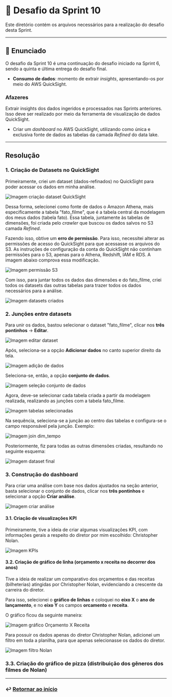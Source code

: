 # 🧩 Desafio da Sprint 10
Este diretório contém os arquivos necessários para a realização do desafio desta Sprint.

___

## 📝 Enunciado
O desafio da Sprint 10 é uma continuação do desafio iniciado na Sprint 6, sendo a quinta e última entrega do desafio final.

- **Consumo de dados**: momento de extrair *insights*, apresentando-os por meio do AWS QuickSight.

### Afazeres
Extrair insights dos dados ingeridos e processados nas Sprints anteriores. Isso deve ser realizado por meio da ferramenta de visualização de dados QuickSight.

- Criar um *dashboard* no AWS QuickSight, utilizando como única e exclusiva fonte de dados as tabelas da camada *Refined* do data lake.


--- 

## Resolução

### 1. Criação de Datasets no QuickSight

Primeiramente, criei um dataset (dados-refinados) no QuickSight para poder acessar os dados em minha análise.

![Imagem criação dataset QuickSight](../evidencias/1-criacaoDataset.png)

Dessa forma, selecionei como fonte de dados o Amazon Athena, mais especificamente a tabela "fato_filme", que é a tabela central da modelagem dos meus dados (tabela fato). Essa tabela, juntamente às tabelas de dimensões, foi criada pelo *crawler* que buscou os dados salvos no S3 camada *Refined*.

Fazendo isso, obtive um **erro de permissão**. Para isso, necessitei alterar as permissões de acesso do QuickSight para que acessasse os arquivos do S3. As instruções de configuração da conta do QuickSight não continham permissões para o S3, apenas para o Athena, Redshift, IAM e RDS. A imagem abaixo comprova essa modificação.

![Imagem permissão S3](../evidencias/1.1-modificacaoPermissao.png)

Com isso, para juntar todos os dados das dimensões e do fato_filme, criei todos os datasets das outras tabelas para trazer todos os dados necessários para a análise.

![Imagem datasets criados](../evidencias/1.2-allDatasets.png)

### 2. Junções entre datasets

Para unir os dados, bastou selecionar o dataset "fato_filme", clicar nos **três pontinhos** -> **Editar**.

![Imagem editar dataset](../evidencias/2.1-editarDatasets.png)

Após, seleciona-se a opção **Adicionar dados** no canto superior direito da tela.

![Imagem adição de dados](../evidencias/2.2-addData.png)

Seleciona-se, então, a opção **conjunto de dados**.

![Imagem seleção conjunto de dados](../evidencias/2.3-conjuntoDados.png)

Agora, deve-se selecionar cada tabela criada a partir da modelagem realizada, realizando as junções com a tabela fato_filme.

![Imagem tabelas selecionadas](../evidencias/2.4-tabelas.png)

Na sequência, seleciona-se a junção ao centro das tabelas e configura-se o campo responsável pela junção. Exemplo:

![Imagem join dim_tempo](../evidencias/2.5-join.png)

Posteriormente, fiz para todas as outras dimensões criadas, resultando no seguinte esquema:

![Imagem dataset final](../evidencias/2.6-finalDataset.png)

### 3. Construção do dashboard

Para criar uma análise com base nos dados ajustados na seção anterior, basta selecionar o conjunto de dados, clicar nos **três pontinhos** e selecionar a opção **Criar análise**.

![Imagem criar análise](../evidencias/3-criarAnalise.png)

#### 3.1. Criação de visualizações KPI

Primeiramente, tive a ideia de criar algumas visualizações KPI, com informações gerais a respeito do diretor por mim escolhido: Christopher Nolan.

![Imagem KPIs](../evidencias/3.1-kpi_views.png)

#### 3.2. Criação de gráfico de linha (orçamento x receita no decorrer dos anos)

Tive a ideia de realizar um comparativo dos orçamentos e das receitas (bilheterias) atingidas por Christopher Nolan, evidenciando a crescente da carreira do diretor.

Para isso, selecionei o **gráfico de linhas** e coloquei no **eixo X** o **ano de lançamento**, e no **eixo Y** os campos **orcamento** e **receita**.

O gráfico ficou da seguinte maneira:

![Imagem gráfico Orçamento X Receita](../evidencias/3.2.1-graficolinha.png)

Para possuir os dados apenas do diretor Christopher Nolan, adicionei um filtro em toda a planilha, para que apenas selecionasse os dados do diretor.

![Imagem filtro Nolan](../evidencias/3.2-filtro.png)

### 3.3. Criação do gráfico de pizza (distribuição dos gêneros dos filmes de Nolan)




___

### ↩️ [Retornar ao início](../../README.md)